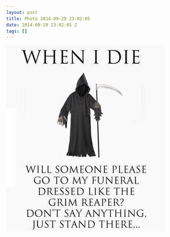 ```yaml
---
layout: post
title: Photo 2014-09-29 23:02:05
date: 2014-09-29 23:02:05 Z
tags: []
---
```

![](/media/2014/09/98759287324.jpg)
